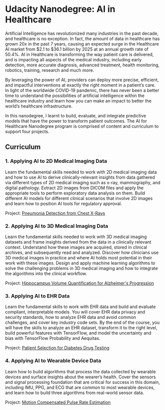 # Udacity Nanodegree: AI in Healthcare

Artificial Intelligence has revolutionized many industries in the past decade, and healthcare is no exception. In fact, the amount of data in healthcare has grown 20x in the past 7 years, causing an expected surge in the Healthcare AI market from $2.1 to $36.1 billion by 2025 at an annual growth rate of 50.4%. AI in Healthcare is transforming the way patient care is delivered, and is impacting all aspects of the medical industry, including early detection, more accurate diagnosis, advanced treatment, health monitoring, robotics, training, research and much more.

By leveraging the power of AI, providers can deploy more precise, efficient, and impactful interventions at exactly the right moment in a patient’s care. In light of the worldwide COVID-19 pandemic, there has never been a better time to understand the possibilities of artificial intelligence within the healthcare industry and learn how you can make an impact to better the world’s healthcare infrastructure.

In this nanodegree, I learnt to build, evaluate, and integrate predictive models that have the power to transform patient outcomes. The AI for Healthcare Nanodegree program is comprised of content and curriculum to support four projects.

## Curriculum

### 1. Applying AI to 2D Medical Imaging Data
Learn the fundamental skills needed to work with 2D medical imaging data and how to use AI to derive clinically-relevant insights from data gathered via different types of 2D medical imaging such as x-ray, mammography, and digital pathology. Extract 2D images from DICOM files and apply the appropriate tools to perform exploratory data analysis on them. Build different AI models for different clinical scenarios that involve 2D images and learn how to position AI tools for regulatory approval.

Project: [Pneumonia Detection from Chest X-Rays](https://github.com/caloudz/nanodegrees/tree/master/ai-in-healthcare/1-pneumonia-detection-in-chest-xrays)

### 2. Applying AI to 3D Medical Imaging Data
Learn the fundamental skills needed to work with 3D medical imaging datasets and frame insights derived from the data in a clinically relevant context. Understand how these images are acquired, stored in clinical archives, and subsequently read and analyzed. Discover how clinicians use 3D medical images in practice and where AI holds most potential in their work with these images. Design and apply machine learning algorithms to solve the challenging problems in 3D medical imaging and how to integrate the algorithms into the clinical workflow.

Project: [Hippocampus Volume Quantification for Alzheimer's Progression](#)

### 3. Applying AI to EHR Data
Learn the fundamental skills to work with EHR data and build and evaluate compliant, interpretable models. You will cover EHR data privacy and security standards, how to analyze EHR data and avoid common challenges, and cover key industry code sets. By the end of the course, you will have the skills to analyze an EHR dataset, transform it to the right level, build powerful features with TensorFlow, and model the uncertainty and bias with TensorFlow Probability and Aequitas.

Project: [Patient Selection for Diabetes Drug Testing](https://github.com/caloudz/nanodegrees/tree/master/ai-in-healthcare/3-patient-selection-for-diabetes-drug-testing)

### 4. Applying AI to Wearable Device Data
Learn how to build algorithms that process the data collected by wearable devices and surface insights about the wearer’s health. Cover the sensors and signal processing foundation that are critical for success in this domain, including IMU, PPG, and ECG that are common to most wearable devices, and learn how to build three algorithms from real-world sensor data.

Project: [Motion Compensated Pulse Rate Estimation](#)
